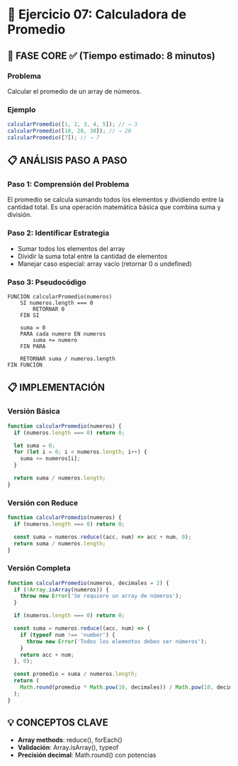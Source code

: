 # 🧩 Ejercicio 07: Calculadora de Promedio

## 🎯 FASE CORE ✅ (Tiempo estimado: 8 minutos)

### **Problema**

Calcular el promedio de un array de números.

### **Ejemplo**

```javascript
calcularPromedio([1, 2, 3, 4, 5]); // → 3
calcularPromedio([10, 20, 30]); // → 20
calcularPromedio([7]); // → 7
```

## 📋 ANÁLISIS PASO A PASO

### **Paso 1: Comprensión del Problema**

El promedio se calcula sumando todos los elementos y dividiendo entre la cantidad total. Es una operación matemática básica que combina suma y división.

### **Paso 2: Identificar Estrategia**

- Sumar todos los elementos del array
- Dividir la suma total entre la cantidad de elementos
- Manejar caso especial: array vacío (retornar 0 o undefined)

### **Paso 3: Pseudocódigo**

```text
FUNCIÓN calcularPromedio(numeros)
    SI numeros.length === 0
        RETORNAR 0
    FIN SI

    suma = 0
    PARA cada numero EN numeros
        suma += numero
    FIN PARA

    RETORNAR suma / numeros.length
FIN FUNCIÓN
```

## 📋 IMPLEMENTACIÓN

### **Versión Básica**

```javascript
function calcularPromedio(numeros) {
  if (numeros.length === 0) return 0;

  let suma = 0;
  for (let i = 0; i < numeros.length; i++) {
    suma += numeros[i];
  }

  return suma / numeros.length;
}
```

### **Versión con Reduce**

```javascript
function calcularPromedio(numeros) {
  if (numeros.length === 0) return 0;

  const suma = numeros.reduce((acc, num) => acc + num, 0);
  return suma / numeros.length;
}
```

### **Versión Completa**

```javascript
function calcularPromedio(numeros, decimales = 2) {
  if (!Array.isArray(numeros)) {
    throw new Error('Se requiere un array de números');
  }

  if (numeros.length === 0) return 0;

  const suma = numeros.reduce((acc, num) => {
    if (typeof num !== 'number') {
      throw new Error('Todos los elementos deben ser números');
    }
    return acc + num;
  }, 0);

  const promedio = suma / numeros.length;
  return (
    Math.round(promedio * Math.pow(10, decimales)) / Math.pow(10, decimales)
  );
}
```

## 💡 CONCEPTOS CLAVE

- **Array methods**: reduce(), forEach()
- **Validación**: Array.isArray(), typeof
- **Precisión decimal**: Math.round() con potencias

